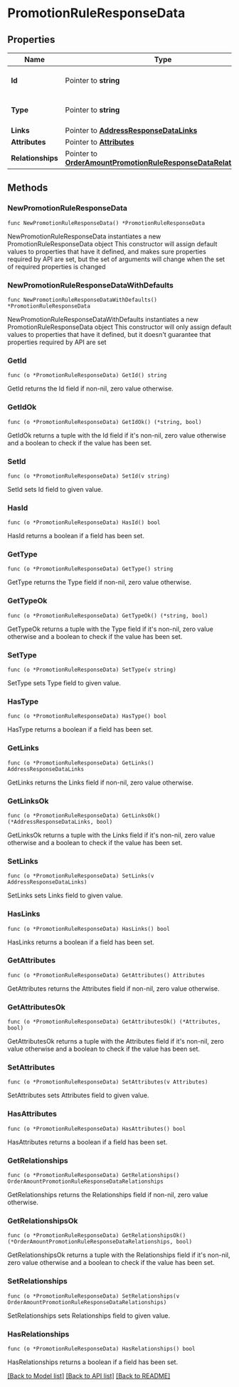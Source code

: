 # PromotionRuleResponseData

## Properties

Name | Type | Description | Notes
------------ | ------------- | ------------- | -------------
**Id** | Pointer to **string** | The resource&#39;s id | [optional] 
**Type** | Pointer to **string** | The resource&#39;s type | [optional] 
**Links** | Pointer to [**AddressResponseDataLinks**](AddressResponseDataLinks.md) |  | [optional] 
**Attributes** | Pointer to [**Attributes**](Attributes.md) |  | [optional] 
**Relationships** | Pointer to [**OrderAmountPromotionRuleResponseDataRelationships**](OrderAmountPromotionRuleResponseDataRelationships.md) |  | [optional] 

## Methods

### NewPromotionRuleResponseData

`func NewPromotionRuleResponseData() *PromotionRuleResponseData`

NewPromotionRuleResponseData instantiates a new PromotionRuleResponseData object
This constructor will assign default values to properties that have it defined,
and makes sure properties required by API are set, but the set of arguments
will change when the set of required properties is changed

### NewPromotionRuleResponseDataWithDefaults

`func NewPromotionRuleResponseDataWithDefaults() *PromotionRuleResponseData`

NewPromotionRuleResponseDataWithDefaults instantiates a new PromotionRuleResponseData object
This constructor will only assign default values to properties that have it defined,
but it doesn't guarantee that properties required by API are set

### GetId

`func (o *PromotionRuleResponseData) GetId() string`

GetId returns the Id field if non-nil, zero value otherwise.

### GetIdOk

`func (o *PromotionRuleResponseData) GetIdOk() (*string, bool)`

GetIdOk returns a tuple with the Id field if it's non-nil, zero value otherwise
and a boolean to check if the value has been set.

### SetId

`func (o *PromotionRuleResponseData) SetId(v string)`

SetId sets Id field to given value.

### HasId

`func (o *PromotionRuleResponseData) HasId() bool`

HasId returns a boolean if a field has been set.

### GetType

`func (o *PromotionRuleResponseData) GetType() string`

GetType returns the Type field if non-nil, zero value otherwise.

### GetTypeOk

`func (o *PromotionRuleResponseData) GetTypeOk() (*string, bool)`

GetTypeOk returns a tuple with the Type field if it's non-nil, zero value otherwise
and a boolean to check if the value has been set.

### SetType

`func (o *PromotionRuleResponseData) SetType(v string)`

SetType sets Type field to given value.

### HasType

`func (o *PromotionRuleResponseData) HasType() bool`

HasType returns a boolean if a field has been set.

### GetLinks

`func (o *PromotionRuleResponseData) GetLinks() AddressResponseDataLinks`

GetLinks returns the Links field if non-nil, zero value otherwise.

### GetLinksOk

`func (o *PromotionRuleResponseData) GetLinksOk() (*AddressResponseDataLinks, bool)`

GetLinksOk returns a tuple with the Links field if it's non-nil, zero value otherwise
and a boolean to check if the value has been set.

### SetLinks

`func (o *PromotionRuleResponseData) SetLinks(v AddressResponseDataLinks)`

SetLinks sets Links field to given value.

### HasLinks

`func (o *PromotionRuleResponseData) HasLinks() bool`

HasLinks returns a boolean if a field has been set.

### GetAttributes

`func (o *PromotionRuleResponseData) GetAttributes() Attributes`

GetAttributes returns the Attributes field if non-nil, zero value otherwise.

### GetAttributesOk

`func (o *PromotionRuleResponseData) GetAttributesOk() (*Attributes, bool)`

GetAttributesOk returns a tuple with the Attributes field if it's non-nil, zero value otherwise
and a boolean to check if the value has been set.

### SetAttributes

`func (o *PromotionRuleResponseData) SetAttributes(v Attributes)`

SetAttributes sets Attributes field to given value.

### HasAttributes

`func (o *PromotionRuleResponseData) HasAttributes() bool`

HasAttributes returns a boolean if a field has been set.

### GetRelationships

`func (o *PromotionRuleResponseData) GetRelationships() OrderAmountPromotionRuleResponseDataRelationships`

GetRelationships returns the Relationships field if non-nil, zero value otherwise.

### GetRelationshipsOk

`func (o *PromotionRuleResponseData) GetRelationshipsOk() (*OrderAmountPromotionRuleResponseDataRelationships, bool)`

GetRelationshipsOk returns a tuple with the Relationships field if it's non-nil, zero value otherwise
and a boolean to check if the value has been set.

### SetRelationships

`func (o *PromotionRuleResponseData) SetRelationships(v OrderAmountPromotionRuleResponseDataRelationships)`

SetRelationships sets Relationships field to given value.

### HasRelationships

`func (o *PromotionRuleResponseData) HasRelationships() bool`

HasRelationships returns a boolean if a field has been set.


[[Back to Model list]](../README.md#documentation-for-models) [[Back to API list]](../README.md#documentation-for-api-endpoints) [[Back to README]](../README.md)


